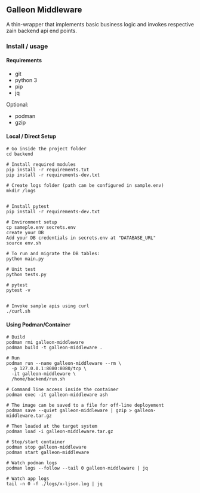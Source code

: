 ## Galleon Middleware

A thin-wrapper that implements basic business logic and invokes respective zain backend api end points.

### Install / usage

#### Requirements

- git
- python 3
- pip
- jq

Optional:

- podman
- gzip


#### Local / Direct Setup

```
# Go inside the project folder
cd backend 

# Install required modules
pip install -r requirements.txt
pip install -r requirements-dev.txt 

# Create logs folder (path can be configured in sample.env)
mkdir /logs


# Install pytest
pip install -r requirements-dev.txt 

# Environment setup
cp sameple.env secrets.env
create your DB
Add your DB credentials in secrets.env at "DATABASE_URL"
source env.sh

# To run and migrate the DB tables:
python main.py

# Unit test
python tests.py

# pytest
pytest -v


# Invoke sample apis using curl
./curl.sh
```

#### Using Podman/Container

```
# Build
podman rmi galleon-middleware
podman build -t galleon-middleware .

# Run 
podman run --name galleon-middleware --rm \
  -p 127.0.0.1:8080:8080/tcp \
  -it galleon-middleware \
  /home/backend/run.sh
  
# Command line access inside the container
podman exec -it galleon-middleware ash

# The image can be saved to a file for off-line deployement
podman save --quiet galleon-middleware | gzip > galleon-middleware.tar.gz

# Then loaded at the target system
podman load -i galleon-middleware.tar.gz

# Stop/start container
podman stop galleon-middleware
podman start galleon-middleware

# Watch podman logs
podman logs --follow --tail 0 galleon-middleware | jq

# Watch app logs
tail -n 0 -f ./logs/x-ljson.log | jq
```


